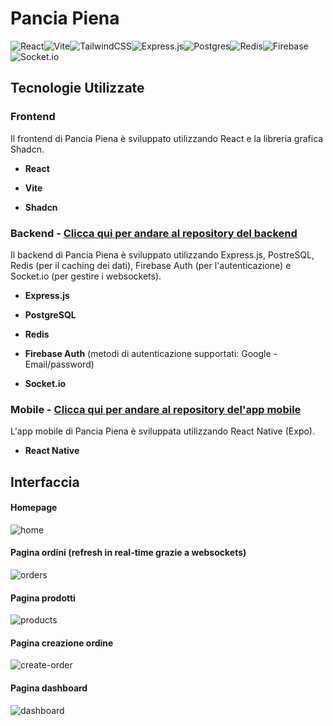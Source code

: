 # Pancia Piena

![React](https://img.shields.io/badge/react-%2320232a.svg?style=for-the-badge&logo=react&logoColor=%2361DAFB)![Vite](https://img.shields.io/badge/vite-%23646CFF.svg?style=for-the-badge&logo=vite&logoColor=white)![TailwindCSS](https://img.shields.io/badge/tailwindcss-%2338B2AC.svg?style=for-the-badge&logo=tailwind-css&logoColor=white)![Express.js](https://img.shields.io/badge/express.js-%23404d59.svg?style=for-the-badge&logo=express&logoColor=%2361DAFB)![Postgres](https://img.shields.io/badge/postgres-%23316192.svg?style=for-the-badge&logo=postgresql&logoColor=white)![Redis](https://img.shields.io/badge/redis-%23DD0031.svg?style=for-the-badge&logo=redis&logoColor=white)![Firebase](https://img.shields.io/badge/Firebase-039BE5?style=for-the-badge&logo=Firebase&logoColor=white)![Socket.io](https://img.shields.io/badge/Socket.io-black?style=for-the-badge&logo=socket.io&badgeColor=010101)

## Tecnologie Utilizzate

### Frontend

Il frontend di Pancia Piena è sviluppato utilizzando React e la libreria grafica Shadcn.

- **React**
  
- **Vite**

- **Shadcn**

### Backend - [Clicca qui per andare al repository del backend](https://github.com/peppemig/pancia-piena-be)

Il backend di Pancia Piena è sviluppato utilizzando Express.js, PostreSQL, Redis (per il caching dei dati), Firebase Auth (per l'autenticazione) e Socket.io (per gestire i websockets).

- **Express.js**

- **PostgreSQL**

- **Redis**

- **Firebase Auth** (metodi di autenticazione supportati: Google - Email/password)

- **Socket.io**

### Mobile - [Clicca qui per andare al repository del'app mobile](https://github.com/peppemig/pancia-piena-mobile)

L'app mobile di Pancia Piena è sviluppata utilizzando React Native (Expo).

- **React Native**

## Interfaccia

#### Homepage
![home](https://github.com/peppemig/pancia-piena-fe/assets/120139042/7be43a7f-dec0-45e3-b936-a52ef6549e97)

#### Pagina ordini (refresh in real-time grazie a websockets)
![orders](https://github.com/peppemig/pancia-piena-fe/assets/120139042/f0dbc6ea-bd70-4f36-880e-63649a30f19d)

#### Pagina prodotti
![products](https://github.com/peppemig/pancia-piena-fe/assets/120139042/0533fb65-d806-4dcb-881a-57c7bf6605ac)

#### Pagina creazione ordine
![create-order](https://github.com/peppemig/pancia-piena-fe/assets/120139042/9d2378a3-acb9-4ca1-84a3-b03fab05117b)

#### Pagina dashboard
![dashboard](https://github.com/peppemig/pancia-piena-fe/assets/120139042/08d69060-7b93-4f3b-8362-8f89322e5537)
